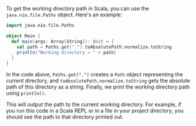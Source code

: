 To get the working directory path in Scala, you can use the `java.nio.file.Paths` object. Here's an example:

```scala
import java.nio.file.Paths

object Main {
  def main(args: Array[String]): Unit = {
    val path = Paths.get(".").toAbsolutePath.normalize.toString
    println("Working directory = " + path)
  }
}
```

In the code above, `Paths.get(".")` creates a `Path` object representing the current directory, and `toAbsolutePath.normalize.toString` gets the absolute path of this directory as a string. Finally, we print the working directory path using `println()`. 

This will output the path to the current working directory. For example, if you run this code in a Scala REPL or in a file in your project directory, you should see the path to that directory printed out.
